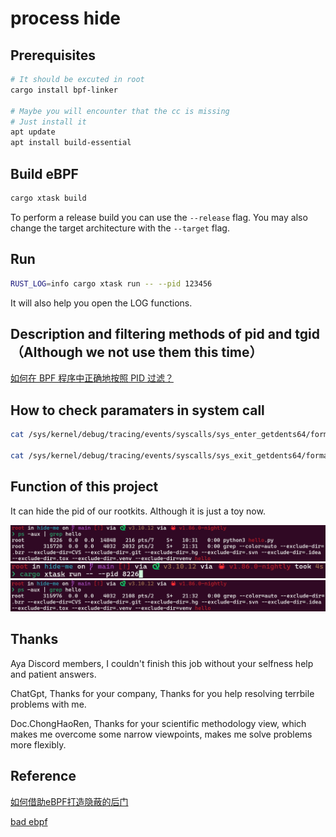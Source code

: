 # process hide

## Prerequisites

```bash
# It should be excuted in root
cargo install bpf-linker

# Maybe you will encounter that the cc is missing
# Just install it 
apt update
apt install build-essential
```

## Build eBPF

```bash
cargo xtask build
```

To perform a release build you can use the `--release` flag.
You may also change the target architecture with the `--target` flag.

## Run

```bash
RUST_LOG=info cargo xtask run -- --pid 123456
```

It will also help you open the LOG functions.

## Description and filtering methods of pid and tgid（Although we not use them this time）

[如何在 BPF 程序中正确地按照 PID 过滤？](https://www.ebpf.top/post/ebpf_prog_pid_filter/)

## How to check paramaters in system call

```bash
cat /sys/kernel/debug/tracing/events/syscalls/sys_enter_getdents64/format

cat /sys/kernel/debug/tracing/events/syscalls/sys_exit_getdents64/format
```

## Function of this project

It can hide the pid of our rootkits.
Although it is just a toy now.

![1](./img/1.png)
![2](./img/2.png)
![3](./img/3.png)

## Thanks

Aya Discord members, I couldn't finish this job without your selfness help and patient answers.

ChatGpt, Thanks for your company, Thanks for you help resolving terrbile problems with me.

Doc.ChongHaoRen, Thanks for your scientific methodology view, which makes me overcome some narrow viewpoints, makes me solve problems more flexibly.

## Reference

[如何借助eBPF打造隐蔽的后门](https://xz.aliyun.com/t/12173?time__1311=mqmhD5DK7IejoxBT4%2BxCq1rDcjoqD8FKbeD&alichlgref=https%3A%2F%2Fgithub.com%2Fpic4xiu%2FSomethingToPlay%2Ftree%2Fmain%2Febpf)

[bad ebpf](https://github.com/pathtofile/bad-bpf)